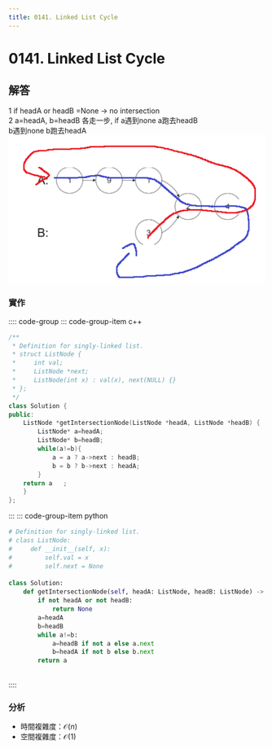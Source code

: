 ```yaml
---
title: 0141. Linked List Cycle
---
```


# 0141. Linked List Cycle

## 解答
1 if headA or headB =None -> no intersection  
2 a=headA, b=headB 各走一步, 
    if a遇到none a跑去headB  
       b遇到none b跑去headA
![](https://github.com/aq29287p/note/blob/docs/docs/picture/160.png)
### 實作

:::: code-group
::: code-group-item c++

``` cpp
/**
 * Definition for singly-linked list.
 * struct ListNode {
 *     int val;
 *     ListNode *next;
 *     ListNode(int x) : val(x), next(NULL) {}
 * };
 */
class Solution {
public:
    ListNode *getIntersectionNode(ListNode *headA, ListNode *headB) {
        ListNode* a=headA; 
        ListNode* b=headB;
        while(a!=b){
            a = a ? a->next : headB;
            b = b ? b->next : headA;
        }
    return a   ; 
    }
};

```

:::
::: code-group-item python

``` python
# Definition for singly-linked list.
# class ListNode:
#     def __init__(self, x):
#         self.val = x
#         self.next = None

class Solution:
    def getIntersectionNode(self, headA: ListNode, headB: ListNode) -> Optional[ListNode]:
        if not headA or not headB:
            return None
        a=headA
        b=headB
        while a!=b:
            a=headB if not a else a.next
            b=headA if not b else b.next
        return a
                
```
::::

### 分析
- 時間複雜度：$\mathcal{O}(n)$
- 空間複雜度：$\mathcal{O}(1)$  
